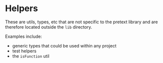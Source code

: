 # Helpers

These are utils, types, etc that are not specific to the pretext
library and are therefore located outside the `lib` directory.

Examples include:
- generic types that could be used within any project
- test helpers
- the `isFunction` util
